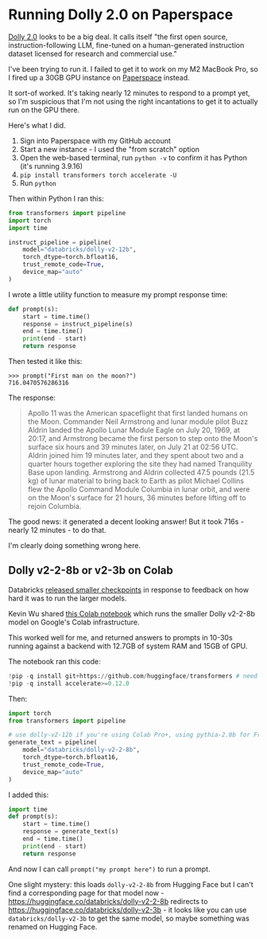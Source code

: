 # Running Dolly 2.0 on Paperspace

[Dolly 2.0](https://www.databricks.com/blog/2023/04/12/dolly-first-open-commercially-viable-instruction-tuned-llm) looks to be a big deal. It calls itself "the first open source, instruction-following LLM, fine-tuned on a human-generated instruction dataset licensed for research and commercial use."

I've been trying to run it. I failed to get it to work on my M2 MacBook Pro, so I fired up a 30GB GPU instance on [Paperspace](https://paperspace.com/) instead.

It sort-of worked. It's taking nearly 12 minutes to respond to a prompt yet, so I'm suspicious that I'm not using the right incantations to get it to actually run on the GPU there.

Here's what I did.

1. Sign into Paperspace with my GitHub account
2. Start a new instance - I used the "from scratch" option
3. Open the web-based terminal, run `python -v` to confirm it has Python (it's running 3.9.16)
4. `pip install transformers torch accelerate -U`
5. Run `python`

Then within Python I ran this:

```python
from transformers import pipeline
import torch
import time

instruct_pipeline = pipeline(
    model="databricks/dolly-v2-12b",
    torch_dtype=torch.bfloat16,
    trust_remote_code=True,
    device_map="auto"
)
```
I wrote a little utility function to measure my prompt response time:

```python
def prompt(s):
    start = time.time()
    response = instruct_pipeline(s)     
    end = time.time()
    print(end - start)
    return response
```
Then tested it like this:
```pycon
>>> prompt("First man on the moon?")
716.0470576286316
```
The response:

> Apollo 11 was the American spaceflight that first landed humans on the Moon. Commander Neil Armstrong and lunar module pilot Buzz Aldrin landed the Apollo Lunar Module Eagle on July 20, 1969, at 20:17,  and Armstrong became the first person to step onto the Moon's surface six hours and 39 minutes later, on July 21 at 02:56 UTC. Aldrin joined him 19 minutes later, and they spent about two and a quarter hours together exploring the site they had named Tranquility Base upon landing. Armstrong and Aldrin collected 47.5 pounds (21.5 kg) of lunar material to bring back to Earth as pilot Michael Collins flew the Apollo Command Module Columbia in lunar orbit, and were on the Moon's surface for 21 hours, 36 minutes before lifting off to rejoin Columbia.

The good news: it generated a decent looking answer! But it took 716s - nearly 12 minutes - to do that.

I'm clearly doing something wrong here.

## Dolly v2-2-8b or v2-3b on Colab

Databricks [released smaller checkpoints](https://twitter.com/vagabondjack/status/1646532406198026240) in response to feedback on how hard it was to run the larger models.

Kevin Wu shared [this Colab notebook](https://colab.research.google.com/drive/1A8Prplbjr16hy9eGfWd3-r34FOuccB2c?usp=sharing#scrollTo=TFDTEMuUNeBT) which runs the smaller Dolly v2-2-8b model on Google's Colab infrastructure.

This worked well for me, and returned answers to prompts in 10-30s running against a backend with 12.7GB of system RAM and 15GB of GPU.

The notebook ran this code:

```python
!pip -q install git+https://github.com/huggingface/transformers # need to install from github
!pip -q install accelerate>=0.12.0
```
Then:
```python
import torch
from transformers import pipeline

# use dolly-v2-12b if you're using Colab Pro+, using pythia-2.8b for Free Colab
generate_text = pipeline(
    model="databricks/dolly-v2-2-8b", 
    torch_dtype=torch.bfloat16, 
    trust_remote_code=True,
    device_map="auto"
)
```
I added this:
```python
import time
def prompt(s):
    start = time.time()
    response = generate_text(s)     
    end = time.time()
    print(end - start)
    return response
```
And now I can call `prompt("my prompt here")` to run a prompt.

One slight mystery: this loads `dolly-v2-2-8b` from Hugging Face but I can't find a corresponding page for that model now - https://huggingface.co/databricks/dolly-v2-2-8b redirects to https://huggingface.co/databricks/dolly-v2-3b - it looks like you can use `databricks/dolly-v2-3b` to get the same model, so maybe something was renamed on Hugging Face.
